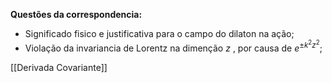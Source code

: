 
**Questões da correspondencia:** 
- Significado fisico e justificativa para o campo do dilaton na ação;
- Violação da invariancia de Lorentz na dimenção $z$ , por causa de $e^{\pm k^2 z^2}$;


[[Derivada Covariante]] 

